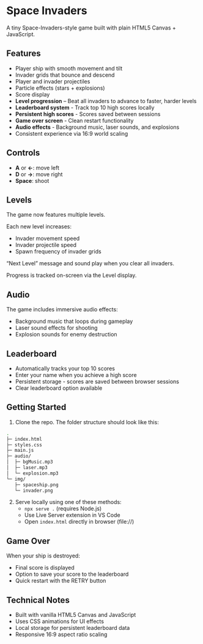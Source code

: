 # Space Invaders

A tiny Space-Invaders-style game built with plain HTML5 Canvas + JavaScript.

## Features

- Player ship with smooth movement and tilt
- Invader grids that bounce and descend
- Player and invader projectiles
- Particle effects (stars + explosions)
- Score display
- **Level progression** – Beat all invaders to advance to faster, harder levels
- **Leaderboard system** - Track top 10 high scores locally
- **Persistent high scores** - Scores saved between sessions
- **Game over screen** - Clean restart functionality
- **Audio effects** - Background music, laser sounds, and explosions
- Consistent experience via 16:9 world scaling

## Controls

- **A** or **←**: move left
- **D** or **→**: move right
- **Space**: shoot

## Levels

The game now features multiple levels.

Each new level increases:

- Invader movement speed
- Invader projectile speed
- Spawn frequency of invader grids

“Next Level” message and sound play when you clear all invaders.

Progress is tracked on-screen via the Level display.

## Audio

The game includes immersive audio effects:

- Background music that loops during gameplay
- Laser sound effects for shooting
- Explosion sounds for enemy destruction

## Leaderboard

- Automatically tracks your top 10 scores
- Enter your name when you achieve a high score
- Persistent storage - scores are saved between browser sessions
- Clear leaderboard option available

## Getting Started

1. Clone the repo. The folder structure should look like this:

```bash
.
├─ index.html
├─ styles.css
├─ main.js
├─ audio/
│  ├─ bgMusic.mp3
│  ├─ laser.mp3
│  └─ explosion.mp3
└─ img/
   ├─ spaceship.png
   └─ invader.png
```

2. Serve locally using one of these methods:
   - `npx serve .` (requires Node.js)
   - Use Live Server extension in VS Code
   - Open `index.html` directly in browser (file://)

## Game Over

When your ship is destroyed:

- Final score is displayed
- Option to save your score to the leaderboard
- Quick restart with the RETRY button

## Technical Notes

- Built with vanilla HTML5 Canvas and JavaScript
- Uses CSS animations for UI effects
- Local storage for persistent leaderboard data
- Responsive 16:9 aspect ratio scaling

